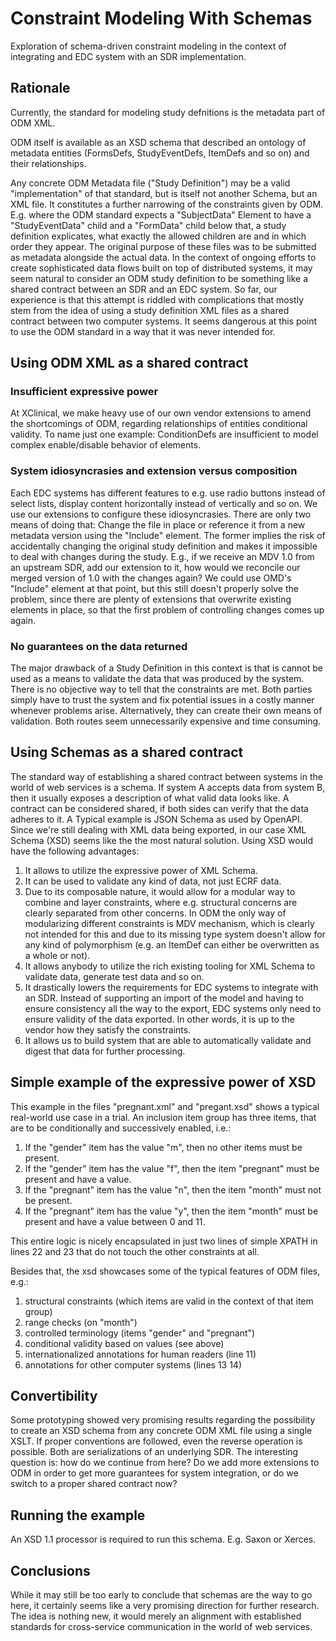 # Constraint Modeling With Schemas
Exploration of schema-driven constraint modeling in the context of integrating and EDC system with an SDR implementation.

## Rationale
Currently, the standard for modeling study defnitions is the metadata part of ODM XML.

ODM itself is available as an XSD schema that described an ontology of metadata entities (FormsDefs, StudyEventDefs, ItemDefs and so on) and their relationships. 

Any concrete ODM Metadata file ("Study Definition") may be a valid "implementation" of that standard, but is itself not another Schema, but an XML file. It constitutes a further narrowing of the constraints given by ODM. E.g. where the ODM standard expects a "SubjectData" Element to have a "StudyEventData" child and a "FormData" child below that, a study definition explicates, what exactly the allowed children are and in which order they appear. The original purpose of these files was to be submitted as metadata alongside the actual data. In the context of ongoing efforts to create sophisticated data flows built on top of distributed systems, it may seem natural to consider an ODM study definition to be something like a shared contract between an SDR and an EDC system. So far, our experience is that this attempt is riddled with complications that mostly stem from the idea of using a study definition XML files as a shared contract between two computer systems. It seems dangerous at this point to use the ODM standard in a way that it was never intended for.

## Using ODM XML as a shared contract

### Insufficient expressive power

At XClinical, we make heavy use of our own vendor extensions to amend the shortcomings of ODM, regarding relationships of entities conditional validity. To name just one example:  ConditionDefs are insufficient to model complex enable/disable behavior of elements. 

### System idiosyncrasies and extension versus composition

Each EDC systems has different features to e.g. use radio buttons instead of select lists, display content horizontally instead of vertically and so on. We use our extensions to configure these idiosyncrasies. There are only two means of doing that: Change the file in place or reference it from a new metadata version using the "Include" element. The former implies the risk of accidentally changing the original study definition and makes it impossible to deal with changes during the study. E.g., if we receive an MDV 1.0 from an upstream SDR, add our extension to it, how would we reconcile our merged version of 1.0 with the changes again? We could use OMD's "Include" element at that point, but this still doesn't properly solve the problem, since there are plenty of extensions that overwrite existing elements in place, so that the first problem of controlling changes comes up again.

### No guarantees on the data returned

The major drawback of a Study Definition in this context is that is cannot be used as a means to validate the data that was produced by the system. There is no objective way to tell that the constraints are met. Both parties simply have to trust the system and fix potential issues in a costly manner whenever problems arise. Alternatively, they can create their own means of validation. Both routes seem unnecessarily expensive and time consuming.

## Using Schemas as a shared contract

The standard way of establishing a shared contract between systems in the world of web services is a schema. If system A accepts data from system B, then it usually exposes a description of what valid data looks like. A contract can be considered shared, if both sides can verify that the data adheres to it. A Typical example is JSON Schema as used by OpenAPI. Since we're still dealing with XML data being exported, in our case XML Schema (XSD) seems like the the most natural solution. Using XSD would have the following advantages:

1. It allows to utilize the expressive power of XML Schema.
2. It can be used to validate any kind of data, not just ECRF data.
3. Due to its composable nature, it would allow for a modular way to combine and layer constraints, where e.g. structural concerns are clearly separated from other concerns. In ODM the only way of modularizing different constraints is MDV mechanism, which is clearly not intended for this and due to its missing type system doesn't allow for any kind of polymorphism (e.g. an ItemDef can either be overwritten as a whole or not).
4. It allows anybody to utilize the rich existing tooling for XML Schema to validate data, generate test data and so on.
5. It drastically lowers the requirements for EDC systems to integrate with an SDR. Instead of supporting an import of the model and having to ensure consistency all the way to the export, EDC systems only need to ensure validity of the data exported. In other words, it is up to the vendor how they satisfy the constraints.
6. It allows us to build system that are able to automatically validate and digest that data for further processing.

## Simple example of the expressive power of XSD
This example in the files "pregnant.xml" and "pregant.xsd" shows a typical real-world use case in a trial. An inclusion item group has three items, that are to be conditionally and successively enabled, i.e.:

1. If the "gender" item has the value "m", then no other items must be present.
2. If the "gender" item has the value "f", then the item "pregnant" must be present and have a value.
3. If the "pregnant" item has the value "n", then the item "month" must not be present.
4. If the "pregnant" item has the value "y", then the item "month" must be present and have a value between 0 and 11.

This entire logic is nicely encapsulated in just two lines of simple XPATH in lines 22 and 23 that do not touch the other constraints at all.

Besides that, the xsd showcases some of the typical features of ODM files, e.g.:

1. structural constraints (which items are valid in the context of that item group)
2. range checks (on "month")
3. controlled terminology (items "gender" and "pregnant")
4. conditional validity based on values (see above)
5. internationalized annotations for human readers (line 11)
6. annotations for other computer systems (lines 13 14)

## Convertibility
Some prototyping showed very promising results regarding the possibility to create an XSD schema from any concrete ODM XML file using a single XSLT. If proper conventions are followed, even the reverse operation is possible. Both are serializations of an underlying SDR. The interesting question is: how do we continue from here? Do we add more extensions to ODM in order to get more guarantees for system integration, or do we switch to a proper shared contract now?

## Running the example
An XSD 1.1 processor is required to run this schema. E.g. Saxon or Xerces.

## Conclusions
While it may still be too early to conclude that schemas are the way to go here, it certainly seems like a very promising direction for further research. The idea is nothing new, it would merely an alignment with established standards for cross-service communication in the world of web services.

